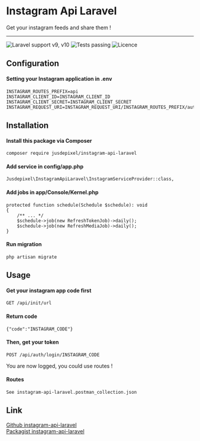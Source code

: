 # Instagram Api Laravel
Get your instagram feeds and share them !
***
![Laravel support v9, v10](https://img.shields.io/badge/Laravel%20Support-v9%2C%20v10-blue)
![Tests passing](https://img.shields.io/badge/Tests-passing-brightgreen)
![Licence](https://img.shields.io/badge/Licence-MIT-yellow)

## Configuration
#### Setting your Instagram application in .env
```
INSTAGRAM_ROUTES_PREFIX=api
INSTAGRAM_CLIENT_ID=INSTAGRAM_CLIENT_ID
INSTAGRAM_CLIENT_SECRET=INSTAGRAM_CLIENT_SECRET
INSTAGRAM_REQUEST_URI=INSTAGRAM_REQUEST_URI/INSTAGRAM_ROUTES_PREFIX/auth/code
```

## Installation
#### Install this package via Composer
```
composer require jusdepixel/instagram-api-laravel
```
#### Add service in config/app.php
```
Jusdepixel\InstagramApiLaravel\InstagramServiceProvider::class,
```
#### Add jobs in app/Console/Kernel.php
```
protected function schedule(Schedule $schedule): void
{
    /** ... */
    $schedule->job(new RefreshTokenJob)->daily();
    $schedule->job(new RefreshMediaJob)->daily();
}
```
#### Run migration
```
php artisan migrate
```

## Usage
#### Get your instagram app code first
```
GET /api/init/url
```
#### Return code
```
{"code":"INSTAGRAM_CODE"}
```
#### Then, get your token
```
POST /api/auth/login/INSTAGRAM_CODE
```
You are now logged, you could use routes !
#### Routes
```
See instagram-api-laravel.postman_collection.json
```
## Link
[Github instagram-api-laravel](https://github.com/jusdepixel/instagram-api-laravel)  
[Packagist instagram-api-laravel](https://packagist.org/packages/jusdepixel/instagram-api-laravel)
